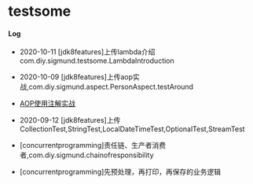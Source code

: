 # testsome

#### Log
- 2020-10-11 [jdk8features]上传lambda介绍 com.diy.sigmund.testsome.LambdaIntroduction
- 2020-10-09 [jdk8features]上传aop实战,com.diy.sigmund.aspect.PersonAspect.testAround
- [AOP使用注解实战](https://blog.csdn.net/yhl_jxy/article/details/78815636)
- 2020-09-12 [jdk8features]上传CollectionTest,StringTest,LocalDateTimeTest,OptionalTest,StreamTest

- [concurrentprogramming]责任链、生产者消费者,com.diy.sigmund.chainofresponsibility
- [concurrentprogramming]先预处理，再打印，再保存的业务逻辑